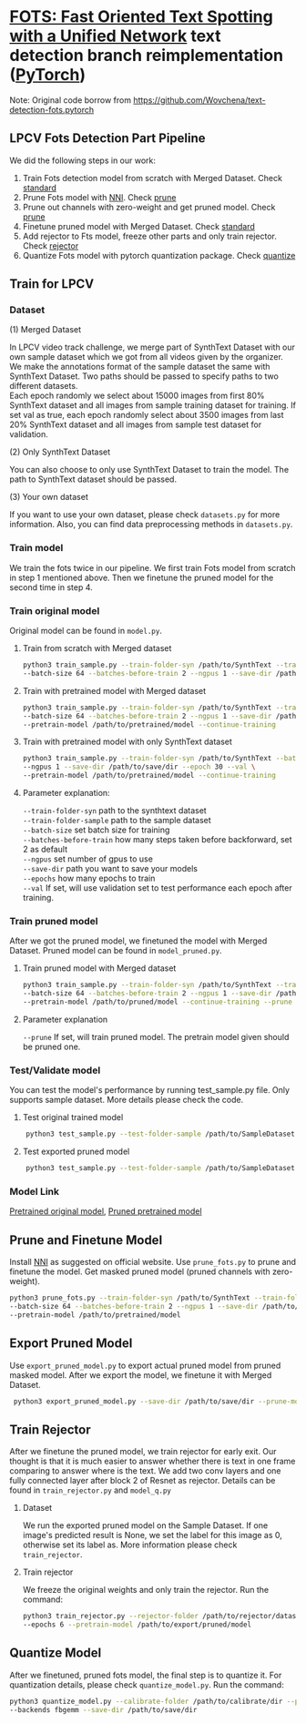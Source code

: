 # [FOTS: Fast Oriented Text Spotting with a Unified Network](https://arxiv.org/abs/1801.01671) text detection branch reimplementation ([PyTorch](https://pytorch.org/))

Note: Original code borrow from https://github.com/Wovchena/text-detection-fots.pytorch

## LPCV Fots Detection Part Pipeline

We did the following steps in our work:
1. Train Fots detection model from scratch with Merged Dataset. Check [standard](./standard)
2. Prune Fots model with [NNI](https://github.com/microsoft/nni). Check [prune](./prune)
3. Prune out channels with zero-weight and get pruned model. Check [prune](./prune)
4. Finetune pruned model with Merged Dataset. Check [standard](./standard)
5. Add rejector to Fts model, freeze other parts and only train rejector. Check [rejector](./rejector)
5. Quantize Fots model with pytorch quantization package. Check [quantize](./quantize)

## Train for LPCV
### Dataset

(1) Merged Dataset

In LPCV video track challenge, we merge part of SynthText Dataset with our own sample dataset which we got from all videos given by the organizer. We make the annotations format of the sample dataset the same with SynthText Dataset. Two paths should be passed to specify paths to two different datasets. <br>
Each epoch randomly we select about 15000 images from first 80% SynthText dataset and all images from sample training dataset for training.
If set val as true, each epoch randomly select about 3500 images from last 20% SynthText dataset and all images from sample test dataset for validation.

(2) Only SynthText Dataset

You can also choose to only use SynthText Dataset to train the model. The path to SynthText dataset should be passed. 

(3) Your own dataset

If you want to use your own dataset, please check ```datasets.py``` for more information. Also, you can find data preprocessing methods in ```datasets.py```. 

### Train model

We train the fots twice in our pipeline. We first train Fots model from scratch in step 1 mentioned above. Then we finetune the pruned model for the second time in step 4. 

### Train original model
Original model can be found in ```model.py```. 
1. Train from scratch with Merged dataset 
    ```sh
    python3 train_sample.py --train-folder-syn /path/to/SynthText --train-folder-sample /path/to/SampleDataset \
    --batch-size 64 --batches-before-train 2 --ngpus 1 --save-dir /path/to/save/dir --epoch 30 --val
    ```
2. Train with pretrained model with Merged dataset 
    ```sh
    python3 train_sample.py --train-folder-syn /path/to/SynthText --train-folder-sample /path/to/SampleDataset \
    --batch-size 64 --batches-before-train 2 --ngpus 1 --save-dir /path/to/save/dir --epoch 30 --val \
    --pretrain-model /path/to/pretrained/model --continue-training
    ```
3. Train with pretrained model with only SynthText dataset 
    ```sh
    python3 train_sample.py --train-folder-syn /path/to/SynthText --batch-size 64 --batches-before-train 2 \
    --ngpus 1 --save-dir /path/to/save/dir --epoch 30 --val \
    --pretrain-model /path/to/pretrained/model --continue-training
    ```
4. Parameter explanation:

    ```--train-folder-syn``` path to the synthtext dataset<br>
    ```--train-folder-sample``` path to the sample dataset<br>
    ```--batch-size``` set batch size for training<br>
    ```--batches-before-train``` how many steps taken before backforward, set 2 as default<br>
    ```--ngpus``` set number of gpus to use<br>
    ```--save-dir``` path you want to save your models<br>
    ```--epochs``` how many epochs to train<br>
    ```--val``` If set, will use validation set to test performance each epoch after training. <br>

### Train pruned model

After we got the pruned model, we finetuned the model with Merged Dataset. Pruned model can be found in ```model_pruned.py```. 

1. Train pruned model with Merged dataset 
    ```sh
    python3 train_sample.py --train-folder-syn /path/to/SynthText --train-folder-sample /path/to/SampleDataset \
    --batch-size 64 --batches-before-train 2 --ngpus 1 --save-dir /path/to/save/dir --epoch 30 --val \
    --pretrain-model /path/to/pruned/model --continue-training --prune 
    ```
2. Parameter explanation

    ```--prune``` If set, will train pruned model. The pretrain model given should be pruned one. <br>

    
### Test/Validate model

You can test the model's performance by running test_sample.py file. Only supports sample dataset. More details please check the code.

1. Test original trained model

```sh
    python3 test_sample.py --test-folder-sample /path/to/SampleDataset --batch-size 1 --batches-before-train 1 --pretrain-model /path/to/pretrained/model
```

2. Test exported pruned model

```sh
    python3 test_sample.py --test-folder-sample /path/to/SampleDataset --batch-size 1 --batches-before-train 1 --pretrain-model /path/to/pruned/model --prune
```

### Model Link

[Pretrained original model](https://drive.google.com/file/d/1LTlveonAFBthWphUYNOJDXJE5SCFOhkD/view?usp=sharing), [Pruned pretrained model](https://drive.google.com/file/d/1SFwTCUBmjOrxNpwR8SyGeLeOyEgdLbPu/view?usp=sharing)

## Prune and Finetune Model

Install [NNI](https://github.com/microsoft/nni) as suggested on official website. Use ```prune_fots.py``` to prune and finetune the model. Get masked pruned model (pruned channels with zero-weight). 

```sh
python3 prune_fots.py --train-folder-syn /path/to/SynthText --train-folder-sample /path/to/SampleDataset\
--batch-size 64 --batches-before-train 2 --ngpus 1 --save-dir /path/to/save/dir --epoch 30 --val \
--pretrain-model /path/to/pretrained/model
```

## Export Pruned Model

Use ```export_pruned_model.py``` to export actual pruned model from pruned masked model. After we export the model, we finetune it with Merged Dataset.

```sh
 python3 export_pruned_model.py --save-dir /path/to/save/dir --prune-model /path/to/nni/pruned/model
```

## Train Rejector

After we finetune the pruned model, we train rejector for early exit. Our thought is that it is much easier to answer whether there is text in one frame comparing to answer where is the text. We add two conv layers and one fully connected layer after block 2 of Resnet as rejector. Details can be found in ```train_rejector.py``` and ```model_q.py```

1. Dataset 

    We run the exported pruned model on the Sample Dataset. If one image's predicted result is None, we set the label for this image as 0, otherwise set its label as. More information please check ```train_rejector```.

2. Train rejector

    We freeze the original weights and only train the rejector. Run the command:

    ```sh
    python3 train_rejector.py --rejector-folder /path/to/rejector/dataset --save-dir /path/to/save/dir \
    --epochs 6 --pretrain-model /path/to/export/pruned/model
    ```

## Quantize Model

After we finetuned, pruned fots model, the final step is to quantize it. For quantization details, please check ```quantize_model.py```. Run the command:

```sh
python3 quantize_model.py --calibrate-folder /path/to/calibrate/dir --pretrain-model /path/to/pretrain/model \
--backends fbgemm --save-dir /path/to/save/dir
```

